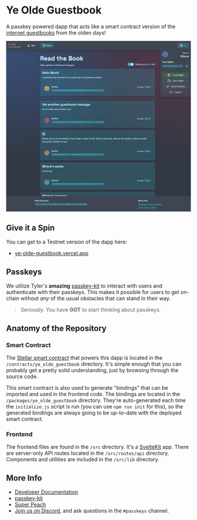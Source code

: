 # Ye Olde Guestbook

A passkey powered dapp that acts like a smart contract version of the [internet
guestbooks](https://en.wikipedia.org/wiki/Guestbook) from the olden days!

![guestbook screenshot](screenshot.png)

## Give it a Spin

You can get to a Testnet version of the dapp here:

- [ye-olde-guestbook.vercel.app](https://ye-olde-guestbook.vercel.app)

## Passkeys

We utilize Tyler's **amazing**
[passkey-kit](https://github.com/kalepail/passkey-kit) to interact with users
and authenticate with their passkeys. This makes it possible for users to get
on-chain without _any_ of the usual obstacles that can stand in their way.

> Seriously. You have **GOT** to start thinking about passkeys.

## Anatomy of the Repository

### Smart Contract

The [Stellar smart
contract](https://developers.stellar.org/docs/build#smart-contracts) that powers
this dapp is located in the `/contracts/ye_olde_guestbook` directory. It's
simple enough that you can probably get a pretty solid understanding, just by
browsing through the source code.

This smart contract is also used to generate "bindings" that can be imported and
used in the frontend code. The bindings are located in the
`/packages/ye_olde_guestbook` directory. They're auto-generated each time the
`initialize.js` script is run (you can use `npm run init` for this), so the
generated bindings are always going to be up-to-date with the deployed smart
contract.

### Frontend

The frontend files are found in the `/src` directory. It's a
[SvelteKit](https://kit.svelte.dev/) app. There are server-only API routes
located in the `/src/routes/api` directory. Components and utilities are
included in the `/src/lib` directory.

## More Info

- [Developer
  Documentation](https://developers.stellar.org/docs/build/apps/smart-wallets)
- [passkey-kit](https://github.com/kalepail/passkey-kit)
- [Super Peach](https://github.com/kalepail/superpeach)
- [Join us on Discord](https://discord.gg/stellardev), and ask questions in the
  `#passkeys` channel.
